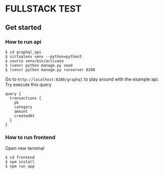 # FULLSTACK TEST


## Get started

### How to run api
```
$ cd graphql_api
$ virtualenv venv --python=python3
$ source venv/bin/activate
$ (venv) python manage.py seed
$ (venv) python manage.py runserver 8200
```

Go to `http://localhost:8200/graphql` to play around with the example api. Try execute this query
```
query {
  transactions {
    pk
    category
    amount
    createdAt
  }
}
```


### How to run frontend

Open new terminal
```
$ cd frontend
$ npm install
$ npm run app
```
